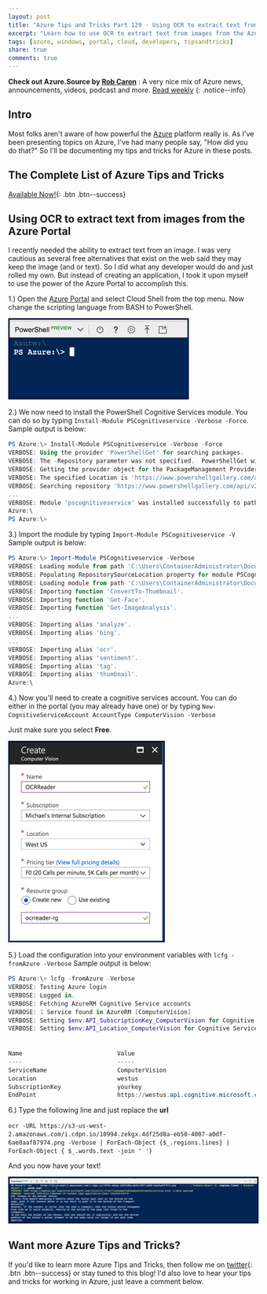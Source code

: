 ```yaml
---
layout: post
title: "Azure Tips and Tricks Part 129 - Using OCR to extract text from images from the Azure Portal"
excerpt: "Learn how to use OCR to extract text from images from the Azure Portal"
tags: [azure, windows, portal, cloud, developers, tipsandtricks]
share: true
comments: true
---
```


**Check out Azure.Source by [Rob Caron](https://twitter.com/RobCaronMSFT)** : A very nice mix of Azure news, announcements, videos, podcast and more. [Read weekly](https://azure.microsoft.com/en-us/blog/azure-source-volume-34/)
{: .notice--info}

## Intro

Most folks aren't aware of how powerful the [Azure](http://www.azure.com) platform really is. As I've been presenting topics on Azure, I've had many people say, "How did you do that?" So I'll be documenting my tips and tricks for Azure in these posts.

## The Complete List of Azure Tips and Tricks

[Available Now!](https://michaelcrump.net/azure-tips-and-tricks-complete-list/){: .btn .btn--success} 

## Using OCR to extract text from images from the Azure Portal

I recently needed the ability to extract text from an image. I was very cautious as several free alternatives that exist on the web said they may keep the image (and or text). So I did what any developer would do and just rolled my own. But instead of creating an application, I took it upon myself to use the power of the Azure Portal to accomplish this. 

1.) Open the [Azure Portal](www.portal.azure.com) and select Cloud Shell from the top menu. Now change the scripting language from BASH to PowerShell. 

<img style="border:3px solid #021a40" src="/files/powershell1.png">

2.) We now need to install the PowerShell Cognitive Services module. You can do so by typing `Install-Module PSCognitiveservice -Verbose -Force`. Sample output is below:

```powershell
PS Azure:\> Install-Module PSCognitiveservice -Verbose -Force
VERBOSE: Using the provider 'PowerShellGet' for searching packages.
VERBOSE: The -Repository parameter was not specified.  PowerShellGet will use all of the registered repositories.
VERBOSE: Getting the provider object for the PackageManagement Provider 'NuGet'.
VERBOSE: The specified Location is 'https://www.powershellgallery.com/api/v2/' and PackageManagementProvider is 'NuGet'.
VERBOSE: Searching repository 'https://www.powershellgallery.com/api/v2/FindPackagesById()?id='PSCognitiveservice'' for ''.
...
VERBOSE: Module 'pscognitiveservice' was installed successfully to path 'C:\Users\ContainerAdministrator\Documents\WindowsPowerShell\Modules\pscognitiveservice\0.3.5'.
Azure:\
PS Azure:\>
```

3.) Import the module by typing `Import-Module PSCognitiveservice -V` Sample output is below:

```powershell
PS Azure:\> Import-Module PSCognitiveservice -Verbose
VERBOSE: Loading module from path 'C:\Users\ContainerAdministrator\Documents\WindowsPowerShell\Modules\PSCognitiveservice\0.3.5\PSCognitiveservice.psd1'.
VERBOSE: Populating RepositorySourceLocation property for module PSCognitiveservice.
VERBOSE: Loading module from path 'C:\Users\ContainerAdministrator\Documents\WindowsPowerShell\Modules\PSCognitiveservice\0.3.5\PSCognitiveService.psm1'.
VERBOSE: Importing function 'ConvertTo-Thumbnail'.
VERBOSE: Importing function 'Get-Face'.
VERBOSE: Importing function 'Get-ImageAnalysis'.
...
VERBOSE: Importing alias 'analyze'.
VERBOSE: Importing alias 'bing'.
...
VERBOSE: Importing alias 'ocr'.
VERBOSE: Importing alias 'sentiment'.
VERBOSE: Importing alias 'tag'.
VERBOSE: Importing alias 'thumbnail'.
Azure:\
```

4.) Now you'll need to create a cognitive services account. You can do either in the portal (you may already have one) or by typing `New-CognitiveServiceAccount AccountType ComputerVision -Verbose`

Just make sure you select **Free**. 

<img style="border:3px solid #021a40" src="/files/powershell2.png">

5.) Load the configuration into your environment variables with `lcfg -fromAzure -Verbose` Sample output is below:

```powershell
PS Azure:\> lcfg -fromAzure -Verbose
VERBOSE: Testing Azure login
VERBOSE: Logged in.
VERBOSE: Fetching AzureRM Cognitive Service accounts
VERBOSE: 1 Service found in AzureRM [ComputerVision]
VERBOSE: Setting $env:API_SubscriptionKey_ComputerVision for Cognitive Service: ComputerVision
VERBOSE: Setting $env:API_Location_ComputerVision for Cognitive Service: ComputerVision


Name                           Value
----                           -----
ServiceName                    ComputerVision
Location                       westus
SubscriptionKey                yourkey
EndPoint                       https://westus.api.cognitive.microsoft.com/vision/v1.0
```

6.) Type the following line and just replace the **url**

`ocr -URL https://s3-us-west-2.amazonaws.com/i.cdpn.io/10994.zekgx.4df25d8a-eb50-4007-a0df-6ae0aaf87974.png -Verbose | ForEach-Object {$_.regions.lines} | ForEach-Object { $_.words.text -join ' '}`

And you now have your text!

<img style="border:3px solid #021a40" src="/files/powershell3.png">

## Want more Azure Tips and Tricks?

If you'd like to learn more Azure Tips and Tricks, then follow me on [twitter](http://twitter.com/mbcrump){: .btn .btn--success} or stay tuned to this blog! I'd also love to hear your tips and tricks for working in Azure, just leave a comment below. 
